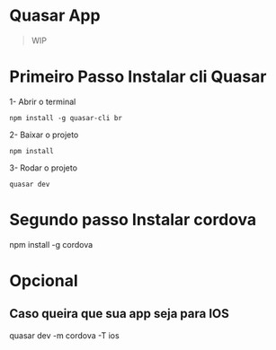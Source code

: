 # Quasar App

> WIP
# Primeiro Passo Instalar cli Quasar
1- Abrir o terminal 

    npm install -g quasar-cli br
    
2- Baixar o projeto 

    npm install
    
3- Rodar o projeto

    quasar dev
    
# Segundo passo Instalar cordova    
npm install -g cordova

# Opcional
## Caso queira que sua app seja para IOS
   quasar dev -m cordova -T ios
